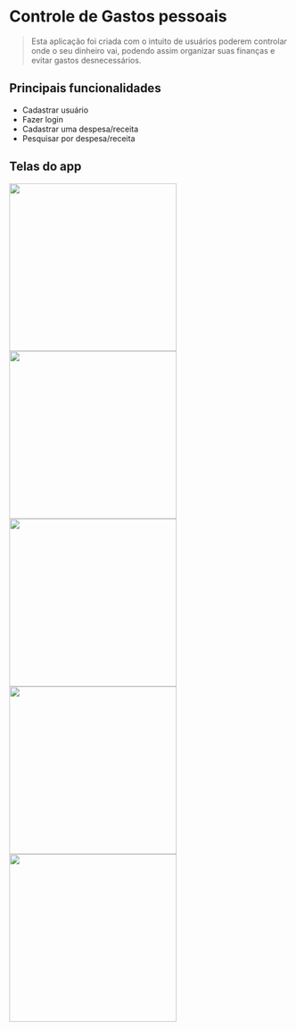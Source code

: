 # Controle de Gastos pessoais

> Esta aplicação foi criada com o intuito de usuários poderem controlar onde o seu dinheiro vai, podendo assim organizar suas finanças e evitar gastos desnecessários.
>
## Principais funcionalidades
- Cadastrar usuário
- Fazer login
- Cadastrar uma despesa/receita
- Pesquisar por despesa/receita

## Telas do app

<img src="https://github.com/user-attachments/assets/8f78f1fa-9365-47c2-9fbf-023877a79e6a" width="300">
<img src="https://github.com/user-attachments/assets/63be2763-8a31-481f-90ff-09f558f393d1" width="300">
<img src="https://github.com/user-attachments/assets/dd890c27-7f74-4556-a714-c300bde0ee32" width="300">
<img src="https://github.com/user-attachments/assets/030be961-82b0-45f0-820a-226d606bef89" width="300">
<img src="https://github.com/user-attachments/assets/af3ea184-9357-4d98-8d38-9b66e09ed74a" width="300">
